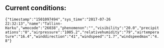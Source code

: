 ## Current conditions: 
 ``` {"timestamp":"1501097494","sys_time":"2017-07-26 22:32:13","name":"Tallinn-Harku","wmocode":"26038","phenomenon":"","visibility":"20.0","precipitations":"0","airpressure":"1005.2","relativehumidity":"79","airtemperature":"16.4","winddirection":"41","windspeed":"1.7","windspeedmax":"4.8"} ```
